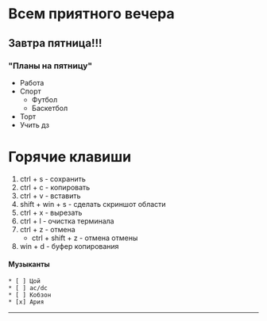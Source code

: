 # Всем приятного вечера

## Завтра пятница!!!
### **"Планы на пятницу"**
* Работа
* Спорт 
    * Футбол
    * Баскетбол
* Торт 
* Учить дз

# Горячие клавиши
1. ctrl + s - сохранить
2. ctrl + c - копировать
3. ctrl + v  - вставить
4. shift + win + s - сделать скриншот области
5. ctrl + x - вырезать
6. ctrl + l - очистка терминала
7. ctrl + z - отмена
    * ctrl + shift + z - отмена отмены 
8. win + d - буфер копирования

#### Музыканты
    * [ ] Цой
    * [ ] ac/dc
    * [ ] Кобзон
    * [x] Ария
---
